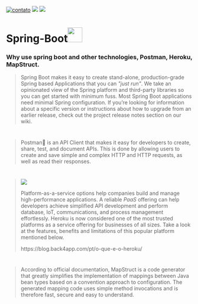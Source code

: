 
[![contato](https://img.shields.io/badge/Windows-0078D6?style=for-the-badge&logo=windows&logoColor=white)]()
[![](https://img.shields.io/badge/Ubuntu-E95420?style=for-the-badge&logo=ubuntu&logoColor=white)]()
[![](https://img.shields.io/badge/Java-ED8B00?style=for-the-badge&logo=java&logoColor=white)]()



<p><h1>Spring-Boot<img src="https://cdn.jsdelivr.net/gh/devicons/devicon/icons/spring/spring-original.svg" width"40" height="40" /></h1></p>

<p><h3>Why use spring boot and other technologies, Postman, Heroku, MapStruct. </h3></p>


><p>Spring Boot makes it easy to create stand-alone,
> production-grade Spring based Applications that you can <i>"just run"</i>.
>We take an opinionated view of the Spring platform and third-party libraries so you can get started with minimum fuss.
 >Most Spring Boot applications need minimal Spring configuration.
>If you’re looking for information about a specific version
 >or instructions about how to upgrade from an earlier release,
 >check out the project release notes section on our wiki.</p>
#

><p>Postman📨 is an API Client that makes it easy for developers to create, share, test, and document APIs.
>This is done by allowing users to create and save simple and complex HTTP and HTTP requests, as well as read their responses.</p>
#
>[![](https://img.shields.io/badge/Heroku-430098?style=for-the-badge&logo=heroku&logoColor=white)]()
><p>Platform-as-a-service options help companies build and manage high-performance applications. A reliable <i>PaaS</i> offering can help developers achieve simplified API development and perform database, IoT, communications, and process management effortlessly.
>Heroku is now considered one of the most trusted platforms as a service offering for businesses of all sizes. Take a look at the features, benefits and limitations of this popular platform mentioned below.</p>
>https://blog.back4app.com/pt/o-que-e-o-heroku/
#
><p>According to official documentation, MapStruct is a code generator that greatly simplifies the implementation of mappings between Java bean types based on a convention approach to configuration. 
>The generated mapping code uses simple method invocations and is therefore fast, secure and easy to understand.</p>
